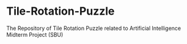 # Tile-Rotation-Puzzle
The Repository of Tile Rotation Puzzle related to Artificial Intelligence Midterm Project (SBU)
